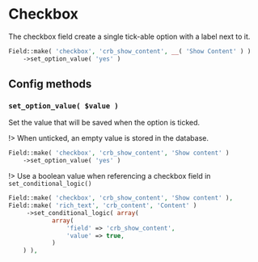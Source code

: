 # Checkbox

The checkbox field create a single tick-able option with a label next to it.

```php
Field::make( 'checkbox', 'crb_show_content', __( 'Show Content' ) )
    ->set_option_value( 'yes' )
```

## Config methods

### `set_option_value( $value )`

Set the value that will be saved when the option is ticked.

!> When unticked, an empty value is stored in the database.

```php
Field::make( 'checkbox', 'crb_show_content', 'Show content' )
    ->set_option_value( 'yes' )
```

!> Use a boolean value when referencing a checkbox field in `set_conditional_logic()`

```php
Field::make( 'checkbox', 'crb_show_content', 'Show content' ),
Field::make( 'rich_text', 'crb_content', 'Content' )
     ->set_conditional_logic( array(
			array(
				'field' => 'crb_show_content',
				'value' => true,
			)
    ) ),
```
